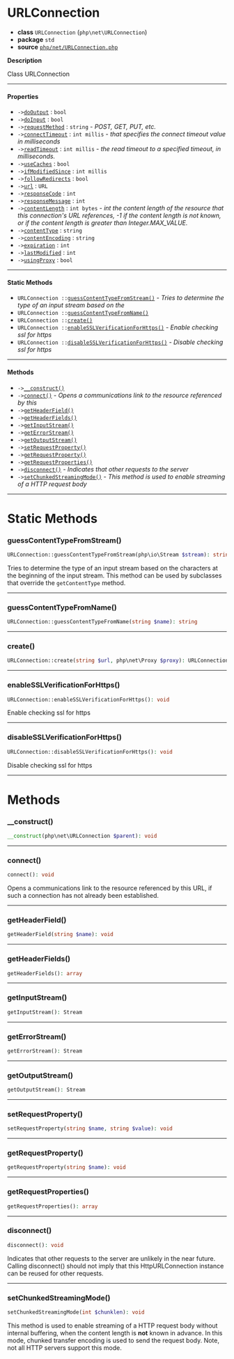 # URLConnection

- **class** `URLConnection` (`php\net\URLConnection`)
- **package** `std`
- **source** [`php/net/URLConnection.php`](./src/main/resources/JPHP-INF/sdk/php/net/URLConnection.php)

**Description**

Class URLConnection

---

#### Properties

- `->`[`doOutput`](#prop-dooutput) : `bool`
- `->`[`doInput`](#prop-doinput) : `bool`
- `->`[`requestMethod`](#prop-requestmethod) : `string` - _POST, GET, PUT, etc._
- `->`[`connectTimeout`](#prop-connecttimeout) : `int millis` - _that specifies the connect timeout value in milliseconds_
- `->`[`readTimeout`](#prop-readtimeout) : `int millis` - _the read timeout to a specified timeout, in milliseconds._
- `->`[`useCaches`](#prop-usecaches) : `bool`
- `->`[`ifModifiedSince`](#prop-ifmodifiedsince) : `int millis`
- `->`[`followRedirects`](#prop-followredirects) : `bool`
- `->`[`url`](#prop-url) : `URL`
- `->`[`responseCode`](#prop-responsecode) : `int`
- `->`[`responseMessage`](#prop-responsemessage) : `int`
- `->`[`contentLength`](#prop-contentlength) : `int bytes` - _int the content length of the resource that this connection's URL
references, -1 if the content length is not known,
or if the content length is greater than Integer.MAX_VALUE._
- `->`[`contentType`](#prop-contenttype) : `string`
- `->`[`contentEncoding`](#prop-contentencoding) : `string`
- `->`[`expiration`](#prop-expiration) : `int`
- `->`[`lastModified`](#prop-lastmodified) : `int`
- `->`[`usingProxy`](#prop-usingproxy) : `bool`

---

#### Static Methods

- `URLConnection ::`[`guessContentTypeFromStream()`](#method-guesscontenttypefromstream) - _Tries to determine the type of an input stream based on the_
- `URLConnection ::`[`guessContentTypeFromName()`](#method-guesscontenttypefromname)
- `URLConnection ::`[`create()`](#method-create)
- `URLConnection ::`[`enableSSLVerificationForHttps()`](#method-enablesslverificationforhttps) - _Enable checking ssl for https_
- `URLConnection ::`[`disableSSLVerificationForHttps()`](#method-disablesslverificationforhttps) - _Disable checking ssl for https_

---

#### Methods

- `->`[`__construct()`](#method-__construct)
- `->`[`connect()`](#method-connect) - _Opens a communications link to the resource referenced by this_
- `->`[`getHeaderField()`](#method-getheaderfield)
- `->`[`getHeaderFields()`](#method-getheaderfields)
- `->`[`getInputStream()`](#method-getinputstream)
- `->`[`getErrorStream()`](#method-geterrorstream)
- `->`[`getOutputStream()`](#method-getoutputstream)
- `->`[`setRequestProperty()`](#method-setrequestproperty)
- `->`[`getRequestProperty()`](#method-getrequestproperty)
- `->`[`getRequestProperties()`](#method-getrequestproperties)
- `->`[`disconnect()`](#method-disconnect) - _Indicates that other requests to the server_
- `->`[`setChunkedStreamingMode()`](#method-setchunkedstreamingmode) - _This method is used to enable streaming of a HTTP request body_

---
# Static Methods

<a name="method-guesscontenttypefromstream"></a>

### guessContentTypeFromStream()
```php
URLConnection::guessContentTypeFromStream(php\io\Stream $stream): string
```
Tries to determine the type of an input stream based on the
characters at the beginning of the input stream. This method can
be used by subclasses that override the
<code>getContentType</code> method.

---

<a name="method-guesscontenttypefromname"></a>

### guessContentTypeFromName()
```php
URLConnection::guessContentTypeFromName(string $name): string
```

---

<a name="method-create"></a>

### create()
```php
URLConnection::create(string $url, php\net\Proxy $proxy): URLConnection
```

---

<a name="method-enablesslverificationforhttps"></a>

### enableSSLVerificationForHttps()
```php
URLConnection::enableSSLVerificationForHttps(): void
```
Enable checking ssl for https

---

<a name="method-disablesslverificationforhttps"></a>

### disableSSLVerificationForHttps()
```php
URLConnection::disableSSLVerificationForHttps(): void
```
Disable checking ssl for https

---
# Methods

<a name="method-__construct"></a>

### __construct()
```php
__construct(php\net\URLConnection $parent): void
```

---

<a name="method-connect"></a>

### connect()
```php
connect(): void
```
Opens a communications link to the resource referenced by this
URL, if such a connection has not already been established.

---

<a name="method-getheaderfield"></a>

### getHeaderField()
```php
getHeaderField(string $name): void
```

---

<a name="method-getheaderfields"></a>

### getHeaderFields()
```php
getHeaderFields(): array
```

---

<a name="method-getinputstream"></a>

### getInputStream()
```php
getInputStream(): Stream
```

---

<a name="method-geterrorstream"></a>

### getErrorStream()
```php
getErrorStream(): Stream
```

---

<a name="method-getoutputstream"></a>

### getOutputStream()
```php
getOutputStream(): Stream
```

---

<a name="method-setrequestproperty"></a>

### setRequestProperty()
```php
setRequestProperty(string $name, string $value): void
```

---

<a name="method-getrequestproperty"></a>

### getRequestProperty()
```php
getRequestProperty(string $name): void
```

---

<a name="method-getrequestproperties"></a>

### getRequestProperties()
```php
getRequestProperties(): array
```

---

<a name="method-disconnect"></a>

### disconnect()
```php
disconnect(): void
```
Indicates that other requests to the server
are unlikely in the near future. Calling disconnect()
should not imply that this HttpURLConnection
instance can be reused for other requests.

---

<a name="method-setchunkedstreamingmode"></a>

### setChunkedStreamingMode()
```php
setChunkedStreamingMode(int $chunklen): void
```
This method is used to enable streaming of a HTTP request body
without internal buffering, when the content length is <b>not</b>
known in advance. In this mode, chunked transfer encoding
is used to send the request body. Note, not all HTTP servers
support this mode.